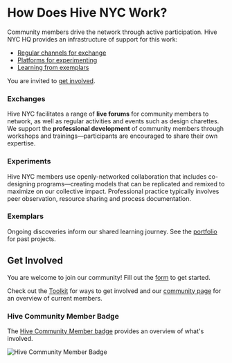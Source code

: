 # How Does Hive NYC Work?

Community members drive the network through active participation. Hive NYC HQ provides an infrastructure of support for this work:
* [Regular channels for exchange](#exchanges)
* [Platforms for experimenting](#experiments)
* [Learning from exemplars](#exemplars)

You are invited to [get involved](#get-involved).

### Exchanges

Hive NYC facilitates a range of **live forums** for community members to network, as well as regular activities and events such as design charettes. We support the **professional development** of community members through workshops and trainings—participants are encouraged to share their own expertise.

### Experiments

Hive NYC members use openly-networked collaboration that includes co-designing programs—creating models that can be replicated and remixed to maximize on our collective impact. Professional practice typically involves peer observation, resource sharing and process documentation.

<!--![Hive Learning Networks](../images/hive-codesign.jpg)-->

### Exemplars

Ongoing discoveries inform our shared learning journey. See the [portfolio](http://hivenyc.org/portfolio/) for past projects.

## Get Involved

You are welcome to join our community! Fill out the [form](https://docs.google.com/forms/d/1dWGAELcYQUWvjGmeh-VTPWbaxb7C3J5dp4lzSJsm-Gw) to get started.

Check out the [Toolkit](../hive_nyc_toolkit/README.md) for ways to get involved and our [community page](http://hivenyc.org/community) for an overview of current members.

### Hive Community Member Badge

The [Hive Community Member badge](https://webmaker.org/en-US/badges/hive-community-member) provides an overview of what's involved.

![Hive Community Member Badge](https://stuff.webmaker.org/badges/hive-community-member.png)
